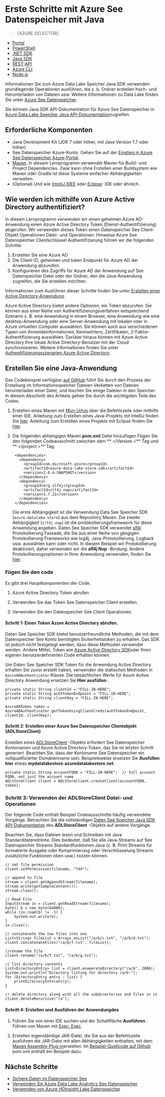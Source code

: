 <properties
   pageTitle="Daten See Speicher Java SDK zur Anwendungsentwicklung verwenden | Microsoft Azure"
   description="Verwenden Sie Azure Data Lake Speicher Java SDK zur Anwendungsentwicklung"
   services="data-lake-store"
   documentationCenter=""
   authors="nitinme"
   manager="jhubbard"
   editor="cgronlun"/>

<tags
   ms.service="data-lake-store"
   ms.devlang="na"
   ms.topic="get-started-article"
   ms.tgt_pltfrm="na"
   ms.workload="big-data"
   ms.date="10/17/2016"
   ms.author="nitinme"/>

# <a name="get-started-with-azure-data-lake-store-using-java"></a>Erste Schritte mit Azure See Datenspeicher mit Java

> [AZURE.SELECTOR]
- [Portal](data-lake-store-get-started-portal.md)
- [PowerShell](data-lake-store-get-started-powershell.md)
- [.NET SDK](data-lake-store-get-started-net-sdk.md)
- [Java SDK](data-lake-store-get-started-java-sdk.md)
- [REST-API](data-lake-store-get-started-rest-api.md)
- [Azure CLI](data-lake-store-get-started-cli.md)
- [Node.js](data-lake-store-manage-use-nodejs.md)

Informationen Sie zum Azure Data Lake Speicher Java SDK verwenden grundlegende Operationen ausführen, die z. b. Ordner erstellen hoch- und Herunterladen von Dateien usw. Weitere Informationen zu Data Lake finden Sie unter [Azure See Datenspeicher](data-lake-store-overview.md).

Sie können Java SDK API-Dokumentation für Azure See Datenspeicher in [Azure Data Lake Speicher Java API-Dokumentation](https://azure.github.io/azure-data-lake-store-java/javadoc/)zugreifen.

## <a name="prerequisites"></a>Erforderliche Komponenten

* Java Development Kit (JDK 7 oder höher, mit Java Version 1.7 oder höher)
* See Datenspeicher Azure-Konto. Gehen Sie auf der [Einstieg in Azure See Datenspeicher Azure-Portal](data-lake-store-get-started-portal.md).
* [Maven](https://maven.apache.org/install.html). In diesem Lernprogramm verwendet Maven für Build- und Project Dependencies. Zwar kann ohne Erstellen einer Buildsystem wie Maven oder Gradle ist diese Systeme einfacher Abhängigkeiten verwalten.
* (Optional) Und wie [IntelliJ IDEE](https://www.jetbrains.com/idea/download/) oder [Eclipse](https://www.eclipse.org/downloads/) -IDE oder ähnlich.

## <a name="how-do-i-authenticate-using-azure-active-directory"></a>Wie werden ich mithilfe von Azure Active Directory authentifiziert?

In diesem Lernprogramm verwenden wir einen geheimen Azure AD-Anwendung einen Azure Active Directory Token (Dienst-Authentifizierung) abgerufen. Wir verwenden dieses Token einen Datenspeicher See Client-Objekt Operationen Datei- und Operationen. Hinweise Azure See Datenspeicher Clientschlüssel Authentifizierung führen wir die folgenden Schritte:

1. Erstellen Sie eine Azure AD
2. Die Client-ID, geheimen und token Endpunkt für Azure AD der Anwendung abzurufen.
3. Konfigurieren des Zugriffs für Azure AD der Anwendung auf See Datenspeicher Datei oder der Ordner, den die Java-Anwendung zugreifen, die Sie erstellen möchten.

Informationen zum Ausführen dieser Schritte finden Sie unter [Erstellen einer Active Directory-Anwendung](data-lake-store-authenticate-using-active-directory.md#create-an-active-directory-application).

Azure Active Directory bietet andere Optionen, ein Token abzurufen. Sie können aus einer Reihe von Authentifizierungsverfahren entsprechend Szenario z. B. eine Anwendung in einem Browser, eine Anwendung wie eine desktop-Anwendung oder eine Server-Anwendung mit lokalen oder in Azure virtuellen Computer auswählen. Sie können auch aus verschiedenen Typen von Anmeldeinformationen, Kennwörtern, Zertifikaten, 2-Faktor-Authentifizierung auswählen. Darüber hinaus können mit Azure Active Directory Ihre lokale Active Directory-Benutzer mit der Cloud synchronisieren. Weitere Informationen finden Sie unter [Authentifizierungsszenarien Azure Active Directory](../active-directory/active-directory-authentication-scenarios.md). 

## <a name="create-a-java-application"></a>Erstellen Sie eine Java-Anwendung

Das Codebeispiel verfügbar [auf GitHub](https://azure.microsoft.com/documentation/samples/data-lake-store-java-upload-download-get-started/) führt Sie durch den Prozess der Erstellung im Informationsspeicher Dateien Verketten von Dateien herunterladen einer Datei, und löschen Sie einige Dateien in den Speicher. In diesem Abschnitt des Artikels gehen Sie durch die wichtigsten Teile des Codes.

1. Erstellen eines Maven mit [Mvn-Urtyp](https://maven.apache.org/guides/getting-started/maven-in-five-minutes.html) über die Befehlszeile oder mithilfe einer IDE. Anleitung zum Erstellen eines Java-Projekts mit IntelliJ finden Sie [hier](https://www.jetbrains.com/help/idea/2016.1/creating-and-running-your-first-java-application.html). Anleitung zum Erstellen eines Projekts mit Eclipse finden Sie [hier](http://help.eclipse.org/mars/index.jsp?topic=%2Forg.eclipse.jdt.doc.user%2FgettingStarted%2Fqs-3.htm). 

2. Die folgenden abhängigen Maven **pom.xml** Datei hinzufügen Fügen Sie den folgenden Codeausschnitt zwischen dem ** \</Version >** Tag und ** \</project >** Tag:

        <dependencies>
          <dependency>
            <groupId>com.microsoft.azure</groupId>
            <artifactId>azure-data-lake-store-sdk</artifactId>
            <version>2.0.4-SNAPSHOT</version>
          </dependency>
          <dependency>
            <groupId>org.slf4j</groupId>
            <artifactId>slf4j-nop</artifactId>
            <version>1.7.21</version>
          </dependency>
        </dependencies>

    Die erste Abhängigkeit ist die Verwendung Data See Speicher SDK (`azure-datalake-store`) aus dem Repository Maven. Die zweite Abhängigkeit (`slf4j-nop`) ist die protokollierungsframework für diese Anwendung angeben. Daten See Speicher SDK verwendet [slf4j](http://www.slf4j.org/) Protokollierung Fassade, die Sie aus einer Reihe von gängigen Protokollierung Frameworks wie log4j, Java-Protokollierung, Logback usw. auswählen kann oder nicht. In diesem Beispiel wir Protokollierung deaktiviert, daher verwenden wir die **slf4j Nop** -Bindung. Andere Protokollierungsoptionen in Ihrer Anwendung verwenden, finden Sie [hier](http://www.slf4j.org/manual.html#projectDep).

### <a name="add-the-application-code"></a>Fügen Sie den code

Es gibt drei Hauptkomponenten der Code.

1. Azure Active Directory Token abrufen

2. Verwenden Sie das Token See Datenspeicher Client erstellen.

3. Verwenden Sie den Datenspeicher See Client Operationen.

#### <a name="step-1-obtain-an-azure-active-directory-token"></a>Schritt 1: Einen Token Azure Active Directory abrufen.

Daten See Speicher SDK bietet benutzerfreundliche Methoden, die mit dem Datenspeicher See Konto benötigten Sicherheitstoken zu erhalten. Das SDK ist jedoch nicht festgelegt werden, dass diese Methoden verwendet werden. Andere Mittel, Token wie [Azure Active Directory SDK](https://github.com/AzureAD/azure-activedirectory-library-for-java)oder Ihren eigenen benutzerdefinierten Code erhalten können.

Um Daten See Speicher SDK Token für die Anwendung Active Directory erhalten Sie zuvor erstellt haben, verwenden die statischen Methoden in `AzureADAuthenticator` Klasse. Die tatsächlichen Werte für Azure Active Directory Anwendung ersetzen Sie **Hier ausfüllen** .

    private static String clientId = "FILL-IN-HERE";
    private static String authTokenEndpoint = "FILL-IN-HERE";
    private static String clientKey = "FILL-IN-HERE";

    AzureADToken token = AzureADAuthenticator.getTokenUsingClientCreds(authTokenEndpoint, clientId, clientKey);

#### <a name="step-2-create-an-azure-data-lake-store-client-adlstoreclient-object"></a>Schritt 2: Erstellen einer Azure See Datenspeicher Clientobjekt (ADLStoreClient)

Erstellen eines [ADLStoreClient](https://azure.github.io/azure-data-lake-store-java/javadoc/) -Objekts erfordert See Datenspeicher Kontonamen und Azure Active Directory-Token, das Sie im letzten Schritt generiert. Beachten Sie, dass der Kontoname See Datenspeicher ein vollqualifizierter Domänenname sein. Beispielsweise ersetzen Sie **Ausfüllen hier** etwas **mydatalakestore.azuredatalakestore.net**.

    private static String accountFQDN = "FILL-IN-HERE";  // full account FQDN, not just the account name
    ADLStoreClient client = ADLStoreClient.createClient(accountFQDN, token);

### <a name="step-3-use-the-adlstoreclient-to-perform-file-and-directory-operations"></a>Schritt 3: Verwenden der ADLStoreClient Datei- und Operationen

Der folgende Code enthält Beispiel Codeausschnitte häufig verwendete Vorgänge. Betrachten Sie die vollständigen [Daten See Speicher Java SDK API-Dokumentation](https://azure.github.io/azure-data-lake-store-java/javadoc/) des **ADLStoreClient** -Objekts auf andere Vorgänge.
 
Beachten Sie, dass Dateien lesen und Schreiben mit Java Standarddatenströme. Dies bedeutet, daß Sie alle Java-Streams auf See Datenspeicher Streams Standardfunktionen Java (z. B. Print Streams für formatierte Ausgabe oder Komprimierung oder Verschlüsselung Streams zusätzliche Funktionen oben usw.) nutzen können.

    // set file permission
    client.setPermission(filename, "744");

    // append to file
    stream = client.getAppendStream(filename);
    stream.write(getSampleContent());
    stream.close();

    // Read File
    InputStream in = client.getReadStream(filename);
    byte[] b = new byte[64000];
    while (in.read(b) != -1) {
        System.out.write(b);
    }
    in.close();

    // concatenate the two files into one
    List<String> fileList = Arrays.asList("/a/b/c.txt", "/a/b/d.txt");
    client.concatenateFiles("/a/b/f.txt", fileList);

    //rename the file
    client.rename("/a/b/f.txt", "/a/b/g.txt");

    // list directory contents
    List<DirectoryEntry> list = client.enumerateDirectory("/a/b", 2000);
    System.out.println("Directory listing for directory /a/b:");
    for (DirectoryEntry entry : list) {
        printDirectoryInfo(entry);
    }

    // delete directory along with all the subdirectories and files in it
    client.deleteRecursive("/a");

#### <a name="step-4-build-and-run-the-application"></a>Schritt 4: Erstellen und Ausführen der Anwendungdes

1. Führen Sie von einer IDE suchen und der Schaltfläche **Ausführen** . Führen von Maven mit [Exec: Exec](http://www.mojohaus.org/exec-maven-plugin/exec-mojo.html).

2. Erstellen eigenständige JAR-Datei, die Sie aus der Befehlszeile ausführen die JAR-Datei mit allen Abhängigkeiten enthalten, mit dem [Maven Assembly-Plug-in](http://maven.apache.org/plugins/maven-assembly-plugin/usage.html)erstellen. Im [Beispiel-Quellcode auf Github](https://github.com/Azure-Samples/data-lake-store-java-upload-download-get-started/blob/master/pom.xml) pom.xml enthält ein Beispiel dazu.


## <a name="next-steps"></a>Nächste Schritte

- [Sichere Daten im Datenspeicher See](data-lake-store-secure-data.md)
- [Verwenden Sie Azure Data Lake Analytics See Datenspeicher](../data-lake-analytics/data-lake-analytics-get-started-portal.md)
- [Verwenden von Azure HDInsight Lake Datenspeicher](data-lake-store-hdinsight-hadoop-use-portal.md)
